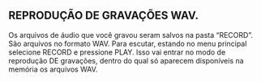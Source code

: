## REPRODUÇÃO DE GRAVAÇÕES WAV.

Os arquivos de áudio que você gravou seram salvos na pasta “RECORD”. São arquivos no formato WAV. Para escutar, estando no menu principal selecione RECORD e pressione PLAY. Isso vai entrar no modo de reprodução DE gravações, dentro do qual só aparecem disponíveis na memória os arquivos WAV.

